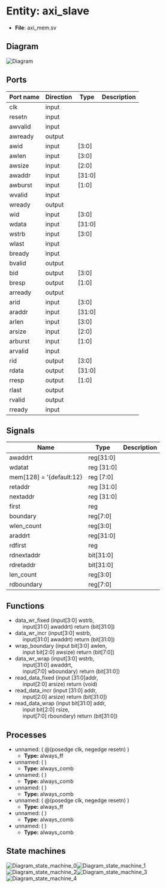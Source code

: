 
# Entity: axi_slave 
- **File**: axi_mem.sv

## Diagram
![Diagram](axi_slave.svg "Diagram")
## Ports

| Port name | Direction | Type   | Description |
| --------- | --------- | ------ | ----------- |
| clk       | input     |        |             |
| resetn    | input     |        |             |
| awvalid   | input     |        |             |
| awready   | output    |        |             |
| awid      | input     | [3:0]  |             |
| awlen     | input     | [3:0]  |             |
| awsize    | input     | [2:0]  |             |
| awaddr    | input     | [31:0] |             |
| awburst   | input     | [1:0]  |             |
| wvalid    | input     |        |             |
| wready    | output    |        |             |
| wid       | input     | [3:0]  |             |
| wdata     | input     | [31:0] |             |
| wstrb     | input     | [3:0]  |             |
| wlast     | input     |        |             |
| bready    | input     |        |             |
| bvalid    | output    |        |             |
| bid       | output    | [3:0]  |             |
| bresp     | output    | [1:0]  |             |
| arready   | output    |        |             |
| arid      | input     | [3:0]  |             |
| araddr    | input     | [31:0] |             |
| arlen     | input     | [3:0]  |             |
| arsize    | input     | [2:0]  |             |
| arburst   | input     | [1:0]  |             |
| arvalid   | input     |        |             |
| rid       | output    | [3:0]  |             |
| rdata     | output    | [31:0] |             |
| rresp     | output    | [1:0]  |             |
| rlast     | output    |        |             |
| rvalid    | output    |        |             |
| rready    | input     |        |             |

## Signals

| Name                     | Type       | Description |
| ------------------------ | ---------- | ----------- |
| awaddrt                  | reg[31:0]  |             |
| wdatat                   | reg [31:0] |             |
| mem[128] = '{default:12} | reg [7:0]  |             |
| retaddr                  | reg [31:0] |             |
| nextaddr                 | reg [31:0] |             |
| first                    | reg        |             |
| boundary                 | reg[7:0]   |             |
| wlen_count               | reg[3:0]   |             |
| araddrt                  | reg[31:0]  |             |
| rdfirst                  | reg        |             |
| rdnextaddr               | bit[31:0]  |             |
| rdretaddr                | bit[31:0]  |             |
| len_count                | reg[3:0]   |             |
| rdboundary               | reg[7:0]   |             |

## Functions
- data_wr_fixed <font id="function_arguments">(input[3:0] wstrb,<br><span style="padding-left:20px"> input[31:0] awaddrt)</font> <font id="function_return">return (bit[31:0])</font>
- data_wr_incr <font id="function_arguments">(input[3:0] wstrb,<br><span style="padding-left:20px"> input[31:0] awaddrt)</font> <font id="function_return">return (bit[31:0])</font>
- wrap_boundary <font id="function_arguments">(input bit[3:0] awlen,<br><span style="padding-left:20px"> input bit[2:0] awsize)</font> <font id="function_return">return (bit[7:0])</font>
- data_wr_wrap <font id="function_arguments">(input[3:0] wstrb,<br><span style="padding-left:20px"> input[31:0] awaddrt,<br><span style="padding-left:20px"> input[7:0] wboundary)</font> <font id="function_return">return (bit[31:0])</font>
- read_data_fixed <font id="function_arguments">(input [31:0]addr,<br><span style="padding-left:20px"> input[2:0] arsize)</font> <font id="function_return">return (void)</font>
- read_data_incr <font id="function_arguments">(input [31:0] addr,<br><span style="padding-left:20px"> input[2:0] arsize)</font> <font id="function_return">return (bit[31:0])</font>
- read_data_wrap <font id="function_arguments">(input bit[31:0] addr,<br><span style="padding-left:20px"> input bit[2:0] rsize,<br><span style="padding-left:20px"> input[7:0] rboundary)</font> <font id="function_return">return (bit[31:0])</font>

## Processes
- unnamed: ( @(posedge clk, negedge resetn) )
  - **Type:** always_ff
- unnamed: (  )
  - **Type:** always_comb
- unnamed: (  )
  - **Type:** always_comb
- unnamed: (  )
  - **Type:** always_comb
- unnamed: ( @(posedge clk, negedge resetn) )
  - **Type:** always_ff
- unnamed: (  )
  - **Type:** always_comb
- unnamed: (  )
  - **Type:** always_comb

## State machines

![Diagram_state_machine_0]( fsm_axi_slave_00.svg "Diagram")![Diagram_state_machine_1]( fsm_axi_slave_11.svg "Diagram")![Diagram_state_machine_2]( fsm_axi_slave_22.svg "Diagram")![Diagram_state_machine_3]( fsm_axi_slave_33.svg "Diagram")![Diagram_state_machine_4]( fsm_axi_slave_44.svg "Diagram")